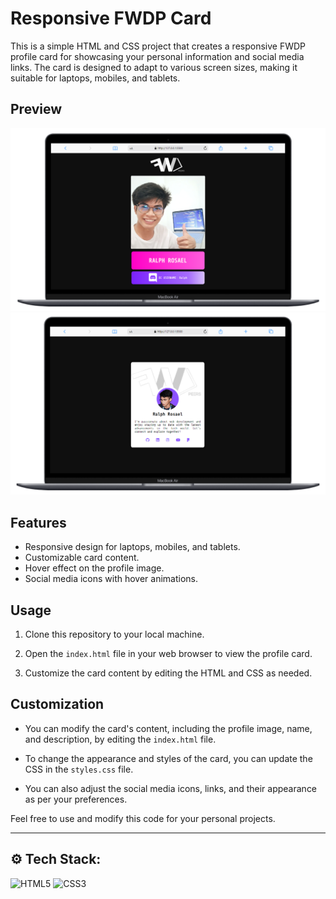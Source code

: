 # Responsive FWDP Card

This is a simple HTML and CSS project that creates a responsive FWDP profile card for showcasing your personal information and social media links. The card is designed to adapt to various screen sizes, making it suitable for laptops, mobiles, and tablets.

## Preview

![Responsive Profile Card](screenshot/card-01.png)
![Responsive Profile Card](screenshot/card-02.png)

## Features

- Responsive design for laptops, mobiles, and tablets.
- Customizable card content.
- Hover effect on the profile image.
- Social media icons with hover animations.

## Usage

1. Clone this repository to your local machine.

2. Open the `index.html` file in your web browser to view the profile card.

3. Customize the card content by editing the HTML and CSS as needed.

## Customization

- You can modify the card's content, including the profile image, name, and description, by editing the `index.html` file.

- To change the appearance and styles of the card, you can update the CSS in the `styles.css` file.

- You can also adjust the social media icons, links, and their appearance as per your preferences.


Feel free to use and modify this code for your personal projects.

---

## ⚙️ Tech Stack:

![HTML5](https://img.shields.io/badge/html5-%23E34F26.svg?style=for-the-badge&logo=html5&logoColor=white) ![CSS3](https://img.shields.io/badge/css3-%231572B6.svg?style=for-the-badge&logo=css3&logoColor=white)
